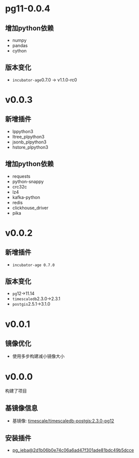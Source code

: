 # pg11-0.0.4

## 增加python依赖

+ numpy
+ pandas
+ cython

## 版本变化

+ `incubator-age`0.7.0 -> v1.1.0-rc0

# v0.0.3

## 新增插件

+ lppython3
+ ltree_plpython3
+ jsonb_plpython3
+ hstore_plpython3

## 增加python依赖

+ requests
+ python-snappy
+ crc32c
+ lz4
+ kafka-python
+ redis
+ clickhouse_driver
+ pika

# v0.0.2

## 新增插件

+ `incubator-age 0.7.0`

## 版本变化

+ `pg`12->11.14
+ `timescaledb`2.3.0->2.3.1
+ `postgis`2.5.1->3.1.0

# v0.0.1

## 镜像优化

+ 使用多步构建减小镜像大小

# v0.0.0

构建了项目

## 基镜像信息

+ 基镜像: [timescale/timescaledb-postgis:2.3.0-pg12](https://hub.docker.com/layers/timescale/timescaledb-postgis/2.3.0-pg12/images/sha256-7758704d4a1482f64178b3ec545a2a12111087a6b5b50ae2b9a091c2d529888c?context=explore)

## 安装插件

+ [pg_jeba@2d1b06b0e74c06a6ad47f301ade81bdc49b5dcce](https://github.com/jaiminpan/pg_jieba/tree/2d1b06b0e74c06a6ad47f301ade81bdc49b5dcce)